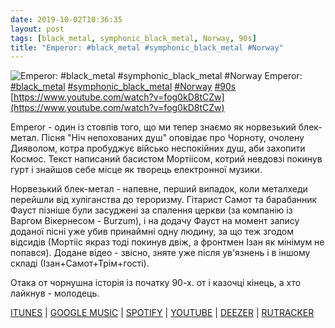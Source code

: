 ```yaml
---
date: 2019-10-02T10:36:35
layout: post
tags: [black_metal, symphonic_black_metal, Norway, 90s]
title: "Emperor: #black_metal #symphonic_black_metal #Norway"
---
```

![Emperor: #black_metal #symphonic_black_metal #Norway](https://i.ytimg.com/vi/fog0kD8tCZw/maxresdefault.jpg)
Emperor: [#black_metal](/tags/#black_metal) [#symphonic_black_metal](/tags/#symphonic_black_metal) [#Norway](/tags/#Norway) [#90s](/tags/#90s) [https://www.youtube.com/watch?v=fog0kD8tCZw](https://www.youtube.com/watch?v=fog0kD8tCZw)

Emperor - один із стовпів того, що ми тепер знаємо як норвезький блек-метал. Пісня &quot;Ніч непохованих душ&quot; оповідає про Чорноту, очолену Дияволом, котра пробуджує військо неспокійних душ, аби захопити Космос. Текст написаний басистом Мортіісом, котрий невдовзі покинув гурт і знайшов себе місце як творець електронної музики.

Норвезький блек-метал - напевне, перший випадок, коли металхеди перейшли від хуліганства до тероризму. Гітарист Самот та барабанник Фауст пізніше були засуджені за спалення церкви (за компанію із Варгом Вікернесом - Burzum), і на додачу Фауст на момент запису доданої пісні уже убив принаймні одну людину, за що теж згодом відсидів (Мортііс якраз тоді покинув двіж, а фронтмен Ізан як мінімум не попався). Додане відео - звісно, зняте уже після ув&#39;язнень і в іншому складі (Ізан+Самот+Трім+гості).

Отака от чорнушна історія із початку 90-х. от і казочці кінець, а хто лайкнув - молодець.

[ITUNES](https://music.apple.com/us/album/emperor-wrath-of-the-tyrant/1444081715) \| [GOOGLE MUSIC](https://play.google.com/music/m/Btjxmoqozhftx2zyx2otb76i2lu?t=Emperor__Wrath_Of_The_Tyrant_-_Emperor) \| [SPOTIFY](https://open.spotify.com/album/0kzYmtQyUN3WfoGsFZL9Jd) \| [YOUTUBE](https://www.youtube.com/playlist?list=OLAK5uy_lWKOIPUVf2c5T063u3uArV2yKyb_KnFlg) \| [DEEZER](https://www.deezer.com/album/15318757?utm_source=deezer&amp;utm_content=album-15318757&amp;utm_term=1601611822_1570001350&amp;utm_medium=web) \| [RUTRACKER](https://rutracker.org/forum/viewtopic.php?t=2078666)